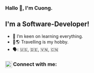 ### Hallo 👋, I'm Cuong.

## I'm a Software-Developer!

- 🌱 I’m keen on learning everything.
- 🚙🌎 Travelling is my hobby.
- 🗣: 🇺🇸, 🇩🇪, 🇻🇳, 🇨🇳

### Connect with me: [<img align="left" alt="CuongDuc | LinkedIn" width="22px" src="https://cdn.jsdelivr.net/npm/simple-icons@v3/icons/linkedin.svg" />](https://www.linkedin.com/in/bui-cuong/)
